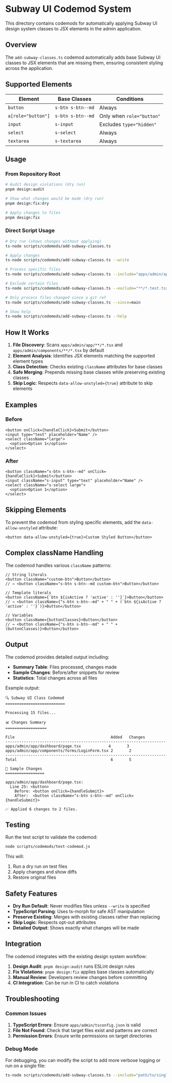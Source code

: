 # Subway UI Codemod System

This directory contains codemods for automatically applying Subway UI design system classes to JSX elements in the admin application.

## Overview

The `add-subway-classes.ts` codemod automatically adds base Subway UI classes to JSX elements that are missing them, ensuring consistent styling across the application.

## Supported Elements

| Element | Base Classes | Conditions |
|---------|-------------|------------|
| `button` | `s-btn s-btn--md` | Always |
| `a[role="button"]` | `s-btn s-btn--md` | Only when `role="button"` |
| `input` | `s-input` | Excludes `type="hidden"` |
| `select` | `s-select` | Always |
| `textarea` | `s-textarea` | Always |

## Usage

### From Repository Root

```bash
# Audit design violations (dry run)
pnpm design:audit

# Show what changes would be made (dry run)
pnpm design:fix:dry

# Apply changes to files
pnpm design:fix
```

### Direct Script Usage

```bash
# Dry run (shows changes without applying)
ts-node scripts/codemods/add-subway-classes.ts

# Apply changes
ts-node scripts/codemods/add-subway-classes.ts --write

# Process specific files
ts-node scripts/codemods/add-subway-classes.ts --include="apps/admin/app/**/*.tsx"

# Exclude certain files
ts-node scripts/codemods/add-subway-classes.ts --exclude="**/*.test.tsx"

# Only process files changed since a git ref
ts-node scripts/codemods/add-subway-classes.ts --since=main

# Show help
ts-node scripts/codemods/add-subway-classes.ts --help
```

## How It Works

1. **File Discovery**: Scans `apps/admin/app/**/*.tsx` and `apps/admin/components/**/*.tsx` by default
2. **Element Analysis**: Identifies JSX elements matching the supported element types
3. **Class Detection**: Checks existing `className` attributes for base classes
4. **Safe Merging**: Prepends missing base classes while preserving existing classes
5. **Skip Logic**: Respects `data-allow-unstyled={true}` attribute to skip elements

## Examples

### Before
```tsx
<button onClick={handleClick}>Submit</button>
<input type="text" placeholder="Name" />
<select className="large">
  <option>Option 1</option>
</select>
```

### After
```tsx
<button className="s-btn s-btn--md" onClick={handleClick}>Submit</button>
<input className="s-input" type="text" placeholder="Name" />
<select className="s-select large">
  <option>Option 1</option>
</select>
```

## Skipping Elements

To prevent the codemod from styling specific elements, add the `data-allow-unstyled` attribute:

```tsx
<button data-allow-unstyled={true}>Custom Styled Button</button>
```

## Complex className Handling

The codemod handles various `className` patterns:

```tsx
// String literals
<button className="custom-btn">Button</button>
// → <button className="s-btn s-btn--md custom-btn">Button</button>

// Template literals
<button className={`btn ${isActive ? 'active' : ''}`}>Button</button>
// → <button className={"s-btn s-btn--md" + " " + (`btn ${isActive ? 'active' : ''}`)}>Button</button>

// Variables
<button className={buttonClasses}>Button</button>
// → <button className={"s-btn s-btn--md" + " " + (buttonClasses)}>Button</button>
```

## Output

The codemod provides detailed output including:

- **Summary Table**: Files processed, changes made
- **Sample Changes**: Before/after snippets for review
- **Statistics**: Total changes across all files

Example output:
```
🔍 Subway UI Class Codemod
==========================

Processing 15 files...

📊 Changes Summary
==================

File                                          Added   Changes
----------------------------------------------------------------------
apps/admin/app/dashboard/page.tsx            4       3
apps/admin/app/components/forms/LoginForm.tsx 2       2
----------------------------------------------------------------------
Total                                         6       5

📝 Sample Changes
=================

apps/admin/app/dashboard/page.tsx:
  Line 25: <button>
    Before: <button onClick={handleSubmit}>
    After:  <button className="s-btn s-btn--md" onClick={handleSubmit}>

✅ Applied 6 changes to 2 files.
```

## Testing

Run the test script to validate the codemod:

```bash
node scripts/codemods/test-codemod.js
```

This will:
1. Run a dry run on test files
2. Apply changes and show diffs
3. Restore original files

## Safety Features

- **Dry Run Default**: Never modifies files unless `--write` is specified
- **TypeScript Parsing**: Uses ts-morph for safe AST manipulation
- **Preserve Existing**: Merges with existing classes rather than replacing
- **Skip Logic**: Respects opt-out attributes
- **Detailed Output**: Shows exactly what changes will be made

## Integration

The codemod integrates with the existing design system workflow:

1. **Design Audit**: `pnpm design:audit` runs ESLint design rules
2. **Fix Violations**: `pnpm design:fix` applies base classes automatically
3. **Manual Review**: Developers review changes before committing
4. **CI Integration**: Can be run in CI to catch violations

## Troubleshooting

### Common Issues

1. **TypeScript Errors**: Ensure `apps/admin/tsconfig.json` is valid
2. **File Not Found**: Check that target files exist and patterns are correct
3. **Permission Errors**: Ensure write permissions on target directories

### Debug Mode

For debugging, you can modify the script to add more verbose logging or run on a single file:

```bash
ts-node scripts/codemods/add-subway-classes.ts --include="path/to/single/file.tsx"
```